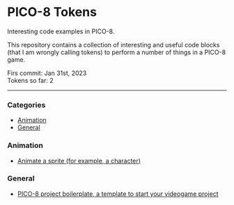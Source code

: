 # PICO-8 Tokens

Interesting code examples in PICO-8.

This repository contains a collection of interesting and useful code blocks (that I am wrongly calling tokens) to perform a number of things in a PICO-8 game.

Firs commit: Jan 31st, 2023  
Tokens so far: 2

---

### Categories

- [Animation](#Animation)
- [General](#General)

### Animation

- [Animate a sprite (for example, a character)](animate-sprite.md)

### General

- [PICO-8 project boilerplate, a template to start your videogame project](https://github.com/isacben/template-p8)